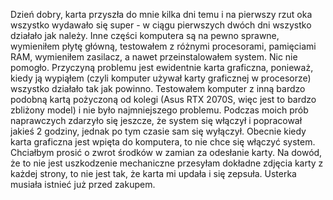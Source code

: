 Dzień dobry, karta przyszła do mnie kilka dni temu i na pierwszy rzut oka wszystko wydawało się super - w ciągu pierwszych dwóch dni wszystko działało jak należy.  Inne części komputera są na pewno sprawne, wymieniłem płytę główną, testowałem z różnymi procesorami, pamięciami RAM, wymieniłem zasilacz, a nawet przeinstalowałem system. Nic nie pomogło. Przyczyną problemu jest ewidentnie karta graficzna, ponieważ, kiedy ją wypiąłem (czyli komputer używał karty graficznej w procesorze) wszystko działało tak jak powinno. Testowałem komputer z inną bardzo podobną kartą pożyczoną od kolegi (Asus RTX 2070S, więc jest to bardzo zbliżony model) i nie było najmniejszego problemu. Podczas moich prób naprawczych zdarzyło się jeszcze, że system się włączył i popracował jakieś 2 godziny, jednak po tym czasie sam się wyłączył. Obecnie kiedy karta graficzna jest wpięta do komputera, to nie chce się włączyć system. Chciałbym prosić o zwrot środków w zamian za odesłanie karty. Na dowód, że to nie jest uszkodzenie mechaniczne przesyłam dokładne zdjęcia karty z każdej strony, to nie jest tak, że karta mi updała i się zepsuła. Usterka musiała istnieć już przed zakupem.

